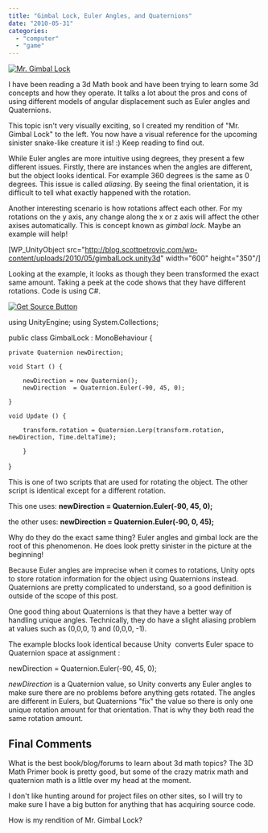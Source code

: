```yaml
---
title: "Gimbal Lock, Euler Angles, and Quaternions"
date: "2010-05-31"
categories: 
  - "computer"
  - "game"
---
```


[![Mr. Gimbal Lock](/images/mrGimbalLock.gif "Mr. Gimbal Lock")](http://blog.scottpetrovic.com/wp-content/uploads/2010/05/mrGimbalLock.gif)

I have been reading a 3d Math book and have been trying to learn some 3d concepts and how they operate. It talks a lot about the pros and cons of using different models of angular displacement such as Euler angles and Quaternions.

This topic isn't very visually exciting, so I created my rendition of "Mr. Gimbal Lock" to the left. You now have a visual reference for the upcoming sinister snake-like creature it is! :) Keep reading to find out.

While Euler angles are more intuitive using degrees, they present a few different issues. Firstly, there are instances when the angles are different, but the object looks identical. For example 360 degrees is the same as 0 degrees. This issue is called _aliasing_. By seeing the final orientation, it is difficult to tell what exactly happened with the rotation.

Another interesting scenario is how rotations affect each other. For my rotations on the y axis, any change along the x or z axis will affect the other axises automatically. This is concept known as _gimbal lock_. Maybe an example will help!

\[WP\_UnityObject src="http://blog.scottpetrovic.com/wp-content/uploads/2010/05/gimbalLock.unity3d" width="600" height="350"/\]

Looking at the example, it looks as though they been transformed the exact same amount. Taking a peek at the code shows that they have different rotations. Code is using C#.

[![](/images/get_source_button.png "Get Source Button")](http://blog.scottpetrovic.com/wp-content/uploads/2010/05/gimballock.rar)

using UnityEngine;
using System.Collections;

public class GimbalLock : MonoBehaviour {

	private Quaternion newDirection;

	void Start () {

		newDirection = new Quaternion();
		newDirection  = Quaternion.Euler(-90, 45, 0);

	}

	void Update () {

		transform.rotation = Quaternion.Lerp(transform.rotation, newDirection, Time.deltaTime);

        }

}

This is one of two scripts that are used for rotating the object. The other script is identical except for a different rotation.

This one uses: **newDirection = Quaternion.Euler(-90, 45, 0);**

the other uses: **newDirection = Quaternion.Euler(-90, 0, 45);**

Why do they do the exact same thing? Euler angles and gimbal lock are the root of this phenomenon. He does look pretty sinister in the picture at the beginning!

Because Euler angles are imprecise when it comes to rotations, Unity opts to store rotation information for the object using Quaternions instead. Quaternions are pretty complicated to understand, so a good definition is outside of the scope of this post.

One good thing about Quaternions is that they have a better way of handling unique angles. Technically, they do have a slight aliasing problem at values such as (0,0,0, 1) and (0,0,0, -1).

The example blocks look identical because Unity  converts Euler space to Quaternion space at assignment :

newDirection  = Quaternion.Euler(-90, 45, 0);

_newDirection_ is a Quaternion value, so Unity converts any Euler angles to make sure there are no problems before anything gets rotated. The angles are different in Eulers, but Quaternions "fix" the value so there is only one unique rotation amount for that orientation. That is why they both read the same rotation amount.

## Final Comments

What is the best book/blog/forums to learn about 3d math topics? The 3D Math Primer book is pretty good, but some of the crazy matrix math and quaternion math is a little over my head at the moment.

I don't like hunting around for project files on other sites, so I will try to make sure I have a big button for anything that has acquiring source code.

How is my rendition of Mr. Gimbal Lock?
